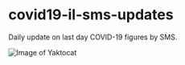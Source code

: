 # covid19-il-sms-updates
Daily update on last day COVID-19 figures by SMS.


![Image of Yaktocat](https://i.ibb.co/HnmqnQM/logo.png)
